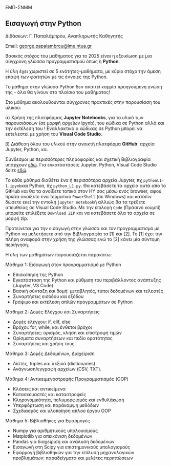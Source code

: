 ΕΜΠ-ΣΝΜΜ

<h2>Εισαγωγή στην Python </h2>

Διδάσκων: Γ. Παπαλάμπρου, Αναπληρωτής Καθηγητής

Email: george.papalambrou@lme.ntua.gr

Βασικός στόχος του μαθήματος για το 2025 είναι η εξοικίωση με μια σύγχρονη γλώσσα προγραμματισμού όπως η **Python**.

Η ύλη έχει χωριστεί σε 5 ενότητες-μαθήματα, με κύριο στόχο την άμεση επαφή των φοιτητών με τις έννοιες της Python.

Το μάθημα  στην γλώσσα Python δεν απαιτεί καμμία προηγούμενη γνώση της - όλα θα γίνουν στο πλαίσιο του μαθήματος! 

Στο μάθημα ακολουθούνται σύγχρονες πρακτικές στην παρουσίαση του υλικού: 

α) Χρήση της πλατφόρμας **Jupyter Notebooks**, για το υλικό των παρουσιάσεων (σε μορφή αρχείων ipynb), του κώδικα σε Python 
αλλά και την εκτέλεση του ! 
Εναλλακτικά  ο κώδικας σε Python μπορεί να εκτελεστεί με χρήση του **Visual Code Studio**.

β) Διάθεση όλου του υλικού στην ανοικτή πλατφόρμα **GitHub**: αρχεία Jupyter, Python, κα.

Σύνδεσμοι με περισσότερες πληροφορίες και σχετική Βιβλιογραφία υπάρχουν [εδώ](Bibliography.md). Για εγκαταστάσεις Jupyter, Python, Visual Code Studio δείτε [εδώ](installation.md).

Το κάθε μάθημα διαθέτει ένα ή περισσότερα αρχεία Jupyter, πχ `pythonL1-1.ipynb`και Python, πχ `python_L1.py`. Θα κατεβάσετε τα αρχεία αυτά απο το GitHub και θα τα ανοίξετε τοπικά στον ΗΥ σας μέσω ενός browser, αφού πρώτα ανοίξετε ένα τερματικό `PowerShell` (σε Windows) και κατόπιν δώσετε εκεί την εντολή `jupyter notebook`ή αλλιώς θα τα τρέξετε  απευθείας σε Visual Code Studio. Με την επιλογή `Code` (Πράσινο κουμπί) μπορείτε επιλέξετε `Download ZIP` και να κατεβάσετε όλα τα αρχεία σε μορφή zip. 

Προτείνεται για την  εισαγωγή στην γλώσσα και τον προγραμματισμό με Python να μελετήσετε από την Βιβλιογραφία τα [1] και [2]. Το [1] έχει την πλήρη αναφορά στην χρήση της γλώσσας ενώ το [2] κάνει μία σύντομη περιήγηση.

Η ύλη των μαθημάτων παρουσιάζεται παρακάτω:

Μάθημα 1: Εισαγωγή στον προγραμματισμό με Python
- Επισκόπηση της Python
- Εγκατάσταση της Python και ρύθμιση του περιβάλλοντος ανάπτυξης (Jupyter, VS Code)
- Βασική σύνταξη και δομή: μεταβλητές, τύποι δεδομένων και τελεστές
- Συναρτήσεις εισόδου και εξόδου
- Γράψιμο και εκτέλεση απλών προγραμμάτων σε Python

Μάθημα 2: Δομές Ελέγχου και Συναρτήσεις

- Δομές ελέγχου: if, elif, else
- Βρόχοι: for, while, και ένθετοι βρόχοι
- Συναρτήσεις: ορισμός, κλήση και επιστροφή τιμών
- Ορίσματα συναρτήσεων και πεδίο ορατότητας
- Συναρτήσεις και χρήση τους

Μάθημα 3: Δομές Δεδομένων, Διαχείριση

- Λίστες, tuples  και λεξικά (dictionaries)
- Ανάγνωση/εγγραφή αρχείων (CSV, TXT).


Μάθημα 4: Αντικειμενοστρεφής Προγραμματισμός (OOP)

- Κλάσεις και αντικείμενα
- Κατασκευαστές και καταστροφείς
- Κληρονομικότητα, πολυμορφισμός και ενθυλάκωση
- Υπερφόρτωση και παράκαμψη μεθόδων
- Σχεδιασμός και υλοποίηση απλού έργου OOP

Μάθημα 5: Βιβλιοθήκες για Εφαρμογές

- Numpy για αριθμητικούς υπολογισμούς
- Matplotlib για απεικόνιση δεδομένων
- Pandas για διαχείριση και ανάλυση δεδομένων
- Εισαγωγή στη Scipy για επιστημονικούς υπολογισμούς
- Εφαρμογή βιβλιοθηκών για την επίλυση μηχανολογικών προβλημάτων: παραδείγματα και μελέτες περιπτώσεων
